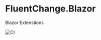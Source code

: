 # FluentChange.Blazor
Blazor Extenstions

![CI](https://github.com/FluentChange/FluentChange.Blazor/workflows/CI/badge.svg?branch=master)